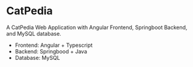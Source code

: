 # CatPedia
A CatPedia Web Application with Angular Frontend, Springboot Backend, and MySQL database.

- Frontend: Angular + Typescript
- Backend: Springbood + Java
- Database: MySQL